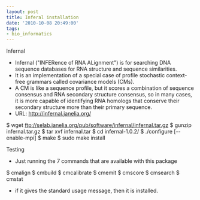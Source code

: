 ```yaml
---
layout: post
title: Inferal installation
date: '2010-10-08 20:49:00'
tags:
- bio_informatics
---
```


Infernal 

* Infernal ("INFERence of RNA ALignment") is for searching DNA sequence databases for RNA structure and sequence similarities. 
* It is an implementation of a special case of profile stochastic context-free grammars called covariance models (CMs). 
* A CM is like a sequence profile, but it scores a combination of sequence consensus and RNA secondary structure consensus, so in many cases, it is more capable of identifying RNA homologs that conserve their secondary structure more than their primary sequence. 
* URL: http://infernal.janelia.org/ 

$ wget ftp://selab.janelia.org/pub/software/infernal/infernal.tar.gz 
$ gunzip infernal.tar.gz 
$ tar xvf infernal.tar 
$ cd infernal-1.0.2/ 
$ ./configure [--enable-mpi] 
$ make 
$ sudo make install 

Testing 

* Just running the 7 commands that are available with this package 

$ cmalign 
$ cmbuild 
$ cmcalibrate 
$ cmemit 
$ cmscore 
$ cmsearch 
$ cmstat 

* if it gives the standard usage message, then it is installed.